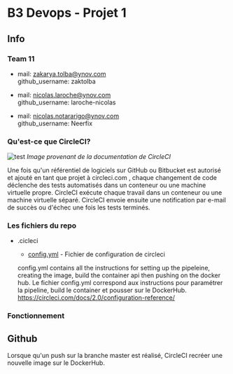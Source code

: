 
# B3 Devops - Projet 1

## Info

### Team 11

* mail: zakarya.tolba@ynov.com  <br>
github_username: zaktolba <br>

* mail: nicolas.laroche@ynov.com<br>
github_username: laroche-nicolas<br>

* mail: nicolas.notararigo@ynov.com<br>
github_username: Neerfix<br>

### Qu'est-ce que CircleCI?

![test](https://circleci.com/docs/assets/img/docs/arch.png)
_Image provenant de la documentation de CircleCI_

Une fois qu'un référentiel de logiciels sur GitHub ou Bitbucket est autorisé et ajouté en tant que projet à circleci.com , chaque changement de code déclenche des tests automatisés dans un conteneur ou une machine virtuelle propre. CircleCI exécute chaque travail dans un conteneur ou une machine virtuelle séparé.
CircleCI envoie ensuite une notification par e-mail de succès ou d'échec une fois les tests terminés.

### Les fichiers du repo
- .cicleci
    - [config.yml](./config.yml) - Fichier de configuration de circleci
    
    config.yml contains all the instructions for setting up the pipeleine, creating the image, build the container api then pushing on the docker hub.
 Le fichier config.yml correspond aux instructions pour paramétrer la pipeline, build le container et pousser sur le DockerHub.
 https://circleci.com/docs/2.0/configuration-reference/
 
 ### Fonctionnement
 
 ## Github
 Lorsque qu'un push sur la branche master est réalisé, CircleCI recréer une nouvelle image sur le DockerHub.
